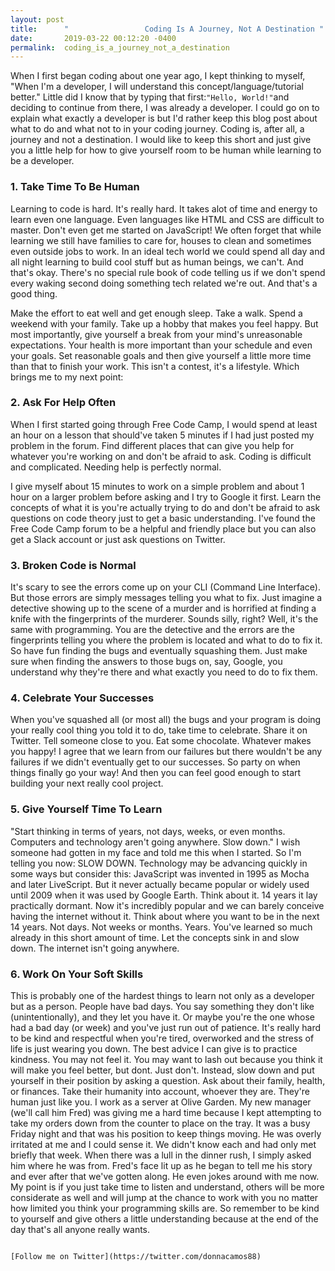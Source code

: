 ```yaml
---
layout: post
title:      "                 Coding Is A Journey, Not A Destination "
date:       2019-03-22 00:12:20 -0400
permalink:  coding_is_a_journey_not_a_destination
---
```


																																	                        

When I first began coding about one year ago, I kept thinking to myself, "When I'm a  developer, I will understand this concept/language/tutorial better." Little did I know that by typing that first:`"Hello, World!"`and deciding to continue from there, I was already a developer.  I could go on to explain what exactly a developer is but I'd rather keep this blog post about what to do and what not to in your coding journey. Coding is, after all, a journey and not a destination. I would like to keep this short and just give you a little help for how to give yourself room to be human while learning to be a developer. 
												
												
###                                                             1. Take Time To Be Human 


Learning to code is hard. It's really hard. It takes alot of time and energy to learn even one language. Even languages like HTML and CSS are difficult to master. Don't even get me started on JavaScript! We often forget that while learning we still have families to care for, houses to clean and sometimes even outside jobs to work. In an ideal tech world we could spend all day and all night learning to build cool stuff but as human beings, we can't. And that's okay. There's no special rule book of code telling us if we don't spend every waking second doing something tech related we're out. And that's a good thing. 
										
Make the effort to eat well and get enough sleep. Take a walk. Spend a weekend with your family. Take up a hobby that makes you feel happy. But most importantly, give yourself a break from your mind's unreasonable expectations. Your health is more important than your schedule and even your goals. Set reasonable goals and then give yourself a little more time than that to finish your work. This isn't a contest, it's a lifestyle. Which brings me to my next point:
										
###                                                              2. Ask For Help Often
        
When I first started going through Free Code Camp, I would spend at least an hour on a lesson that should've taken 5 minutes if I had just posted my problem in the forum. Find different places that can give you help for whatever you're working on and don't be afraid to ask. Coding is difficult and complicated. Needing help is perfectly normal. 
										
I give myself about 15 minutes to work on a simple problem and about 1 hour on a larger problem before asking and I try to Google it first. Learn the concepts of what it is you're actually trying to do and don't be afraid to ask questions on code theory just to get a basic understanding. I've found the Free Code Camp forum to be a helpful and friendly place but you can also get a Slack account or just ask questions on Twitter. 
									     
###                                                              3. Broken Code is Normal 

 It's scary to see the errors come up on your CLI (Command Line Interface). But those errors are simply messages telling you what to fix. Just imagine a detective showing up to the scene of a murder and is horrified at finding a knife with the fingerprints of the murderer. Sounds silly, right? Well, it's the same with programming. You are the detective and the errors are the fingerprints telling you where the problem is located and what to do to fix it. So have fun finding the bugs and eventually squashing them. Just make sure when finding the answers to those bugs on, say, Google, you understand why they're there and what exactly you need to do to fix them. 
									     
###                                                              4. Celebrate Your Successes 

When you've squashed all (or most all) the bugs and your program is doing your really cool thing you told it to do, take time to celebrate. Share it on Twitter. Tell someone close to you. Eat some chocolate. Whatever makes you happy! I agree that we learn from our failures but there wouldn't be any failures if we didn't eventually get to our successes. So party on when things finally go your way! And then you can feel good enough to start building your next really cool project. 
										
###                                                              5. Give Yourself Time To Learn 

 "Start thinking in terms of years, not days, weeks, or even months. Computers and technology aren't going anywhere. Slow down." I wish someone had gotten in my face and told me this when I started. So I'm telling you now: SLOW DOWN. 
Technology may be advancing quickly in some ways but consider this: JavaScript was invented in 1995 as Mocha and later LiveScript. But it never actually became popular or widely used until 2009 when it was used by Google Earth. Think about it. 14 years it lay practically dormant. Now it's incredibly popular and we can barely conceive having the internet without it. Think about where you want to be in the next 14 years. Not days. Not weeks or months. Years. You've learned so much already in this short amount of time. Let the concepts sink in and slow down. The internet isn't going anywhere. 

###                                                             6. Work On Your Soft Skills 
                 
This is probably one of the hardest things to learn not only as a developer but as a person. People have bad days. You say something they don't like (unintentionally), and they let you have it. Or maybe you're the one whose had a bad day (or week) and you've just run out of patience. It's really hard to be kind and respectful when you're tired, overworked and the stress of life is just wearing you down. 
								 The best advice I can give is to practice kindness. You may not feel it. You may want to lash out because you think it will make you feel better, but dont. Just don't. Instead, slow down and put yourself in their position by asking a question. Ask about their family, health, or finances. Take their humanity into account, whoever they are. They're human just like you. 
								 I work as a server at Olive Garden. My new manager (we'll call him Fred) was giving me a hard time because I kept attempting to take my orders down from the counter to place on the tray. It was a busy Friday night and that was his position to keep things moving. He was overly irritated at me and I could sense it. We didn't know each and had only met briefly that week. When there was a lull in the dinner rush, I simply asked him where he was from. Fred's face lit up as he began to tell me his story and ever after that we've gotten along. He even jokes around with me now.  
								 My point is if you just take time to listen and understand, others will be more considerate as well and will jump at the chance to work with you no matter how limited you think your programming skills are. So remember to be kind to yourself and give others a little understanding because at the end of the day that's all anyone really wants. 
								 
                                                                          [Follow me on Twitter](https://twitter.com/donnacamos88) 
								 
